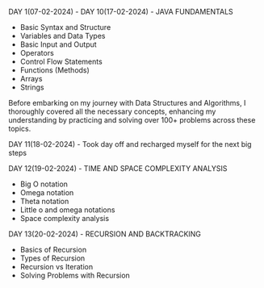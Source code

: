 

DAY 1(07-02-2024) - DAY 10(17-02-2024) - JAVA FUNDAMENTALS
- Basic Syntax and Structure
- Variables and Data Types
- Basic Input and Output
- Operators
- Control Flow Statements
- Functions (Methods)
- Arrays
- Strings
  
Before embarking on my journey with Data Structures and Algorithms, I thoroughly covered all the necessary concepts, 
enhancing my understanding by practicing and solving over 100+ problems across these topics.

DAY 11(18-02-2024) - Took day off and recharged myself for the next big steps

DAY 12(19-02-2024) - TIME AND SPACE COMPLEXITY ANALYSIS
- Big O notation
- Omega notation
- Theta notation
- Little o and omega notations
- Space complexity analysis

DAY 13(20-02-2024) - RECURSION AND BACKTRACKING
- Basics of Recursion
- Types of Recursion
- Recursion vs Iteration
- Solving Problems with Recursion
